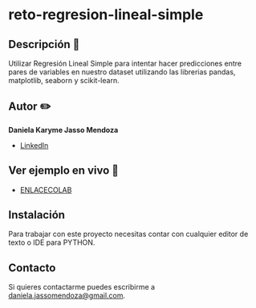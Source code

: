 # reto-regresion-lineal-simple
## Descripción 📝

Utilizar Regresión Lineal Simple para intentar hacer predicciones entre pares de variables en nuestro dataset utilizando las librerias pandas, matplotlib, seaborn y scikit-learn.

## Autor ✏️
**Daniela Karyme Jasso Mendoza**


* [LinkedIn](www.linkedin.com/in/daniela-karyme-jasso-mendoza-82a8681a0)


## Ver ejemplo en vivo 👀
- [ENLACECOLAB](https://colab.research.google.com/drive/1T8Vf7cmke-5IxaY8LFfxhPbs86V2ZKfE?usp=sharing)

## Instalación
Para trabajar con este proyecto necesitas contar con cualquier editor de texto o IDE para PYTHON.

## Contacto
Si quieres contactarme puedes escribirme a daniela.jassomendoza@gmail.com.
